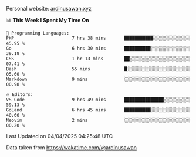 Personal website: [ardinusawan.xyz](https://ardinusawan.xyz)

<!--START_SECTION:waka-->
📊 **This Week I Spent My Time On** 

```text
💬 Programming Languages: 
PHP                      7 hrs 38 mins       ███████████░░░░░░░░░░░░░░   45.95 % 
Go                       6 hrs 30 mins       ██████████░░░░░░░░░░░░░░░   39.18 % 
CSS                      1 hr 13 mins        ██░░░░░░░░░░░░░░░░░░░░░░░   07.41 % 
Bash                     55 mins             █░░░░░░░░░░░░░░░░░░░░░░░░   05.60 % 
Markdown                 9 mins              ░░░░░░░░░░░░░░░░░░░░░░░░░   00.98 % 

🔥 Editors: 
VS Code                  9 hrs 49 mins       ███████████████░░░░░░░░░░   59.13 % 
GoLand                   6 hrs 45 mins       ██████████░░░░░░░░░░░░░░░   40.66 % 
Neovim                   2 mins              ░░░░░░░░░░░░░░░░░░░░░░░░░   00.20 % 
```


 Last Updated on 04/04/2025 04:25:48 UTC
<!--END_SECTION:waka-->
Data taken from https://wakatime.com/@ardinusawan
